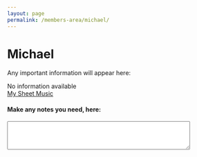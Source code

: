 ```yaml
---
layout: page
permalink: /members-area/michael/
---
```

<body onbeforeunload="unload()" onpageshow="load()">
<h1> Michael </h1>

Any important information will appear here:

No information available
<br/>
<a href="/members-area/michael/sheet-music/">My Sheet Music</a>

<h4>Make any notes you need, here:</h4>
<textarea id="Michael's notes" rows="4" cols="50">
</textarea>

<script>
  function load() {
    document.getElementById("Michael's notes").innerHTML = localStorage.getItem("Michael's text-box"); 
  }
  function unload() {
    localStorage.setItem("Michael's text-box", document.getElementById("Michael's notes").innerHTML);
  }
  </script>
